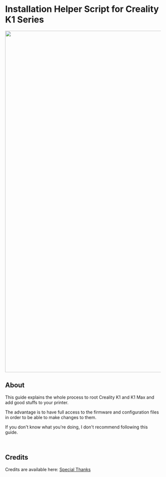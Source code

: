 # Installation Helper Script for Creality K1 Series

<img width="1102" src="https://github.com/Guilouz/Creality-K1-and-K1-Max/blob/main/images/Home/Home.png">

## About

This guide explains the whole process to root Creality K1 and K1 Max and add good stuffs to your printer.

The advantage is to have full access to the firmware and configuration files in order to be able to make changes to them.

If you don't know what you're doing, I don't recommend following this guide.

<br />

## Credits

Credits are available here: [Special Thanks](https://github.com/Guilouz/Creality-K1-and-K1-Max/wiki/Special-Thanks)

<br />